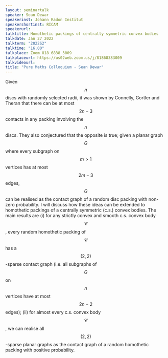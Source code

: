 ```yaml
---
layout: seminartalk
speaker: Sean Dewar
speakerinst: Johann Radon Institut
speakershortinst: RICAM
speakerurl: 
talktitle: Homothetic packings of centrally symmetric convex bodies
talkdate: Jan 27 2022
talkterm: "2022S2"
talktime: "16.00"
talkplace: Zoom 818 6838 3009
talkplaceurl: https://us02web.zoom.us/j/81868383009
talkvideourl: 
title: "Pure Maths Colloquium - Sean Dewar"
---
```


Given $$n$$ discs with randomly selected radii, it was shown by Connelly, Gortler and Theran that there can be at most $$2n-3$$ contacts in any packing involving the $$n$$ discs. They also conjectured that the opposite is true; given a planar graph $$G$$ where every subgraph on $$m > 1$$ vertices has at most $$2m-3$$ edges, $$G$$ can be realised as the contact graph of a random disc packing with non-zero probability. I will discuss how these ideas can be extended to homothetic packings of a centrally symmetric (c.s.) convex bodies. The main results are (i) for any strictly convex and smooth c.s. convex body $$\mathcal{C}$$, every random homothetic packing of $$\mathcal{C}$$ has a $$(2,2)$$-sparse contact graph (i.e. all subgraphs of $$G$$ on $$n$$ vertices have at most $$2n-2$$ edges); (ii) for almost every c.s. convex body $$\mathcal{C}$$, we can realise all $$(2,2)$$-sparse planar graphs as the contact graph of a random homothetic packing with positive
probability.